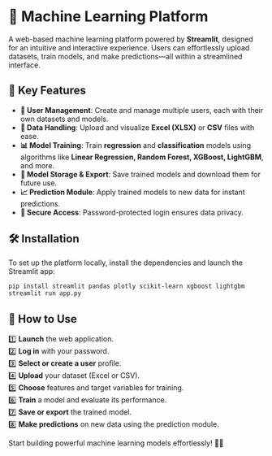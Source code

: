 # 🚀 Machine Learning Platform  

A web-based machine learning platform powered by **Streamlit**, designed for an intuitive and interactive experience. Users can effortlessly upload datasets, train models, and make predictions—all within a streamlined interface.  

## 🌟 Key Features  
- **🔹 User Management**: Create and manage multiple users, each with their own datasets and models.  
- **📂 Data Handling**: Upload and visualize **Excel (XLSX)** or **CSV** files with ease.  
- **📊 Model Training**: Train **regression** and **classification** models using algorithms like **Linear Regression, Random Forest, XGBoost, LightGBM**, and more.  
- **💾 Model Storage & Export**: Save trained models and download them for future use.  
- **📈 Prediction Module**: Apply trained models to new data for instant predictions.  
- **🔐 Secure Access**: Password-protected login ensures data privacy.  

## 🛠 Installation  
To set up the platform locally, install the dependencies and launch the Streamlit app:  

```sh  
pip install streamlit pandas plotly scikit-learn xgboost lightgbm  
streamlit run app.py  
```

## 🚀 How to Use  
1️⃣ **Launch** the web application.  
2️⃣ **Log in** with your password.  
3️⃣ **Select or create a user** profile.  
4️⃣ **Upload** your dataset (Excel or CSV).  
5️⃣ **Choose** features and target variables for training.  
6️⃣ **Train** a model and evaluate its performance.  
7️⃣ **Save or export** the trained model.  
8️⃣ **Make predictions** on new data using the prediction module.  

Start building powerful machine learning models effortlessly! 🚀💡

